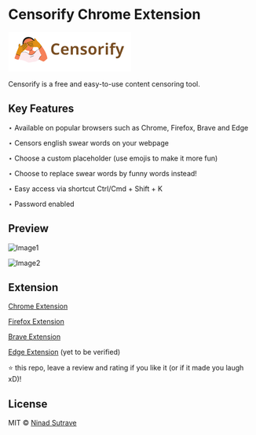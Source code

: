 # Censorify Chrome Extension

![Logo](./assets/logo.png)

Censorify is a free and easy-to-use content censoring tool. 

## Key Features

⋆ Available on popular browsers such as Chrome, Firefox, Brave and Edge

⋆ Censors english swear words on your webpage

⋆ Choose a custom placeholder (use emojis to make it more fun)

⋆ Choose to replace swear words by funny words instead!

⋆ Easy access via shortcut Ctrl/Cmd + Shift + K

⋆ Password enabled

## Preview

![Image1](./assets/default-preview.gif)

![Image2](./assets/funny-preview.png)


## Extension

[Chrome Extension](https://chrome.google.com/webstore/detail/censorify/efchgkadcglilfcdbgpolinhieeabjlc)

[Firefox Extension](https://addons.mozilla.org/en-US/firefox/addon/censorify/)

[Brave Extension](https://chrome.google.com/webstore/detail/censorify/efchgkadcglilfcdbgpolinhieeabjlc)

[Edge Extension]() (yet to be verified)

⭐ this repo, leave a review and rating if you like it (or if it made you laugh xD)!

## License

MIT © [Ninad Sutrave](https://ninadsutrave.in)
